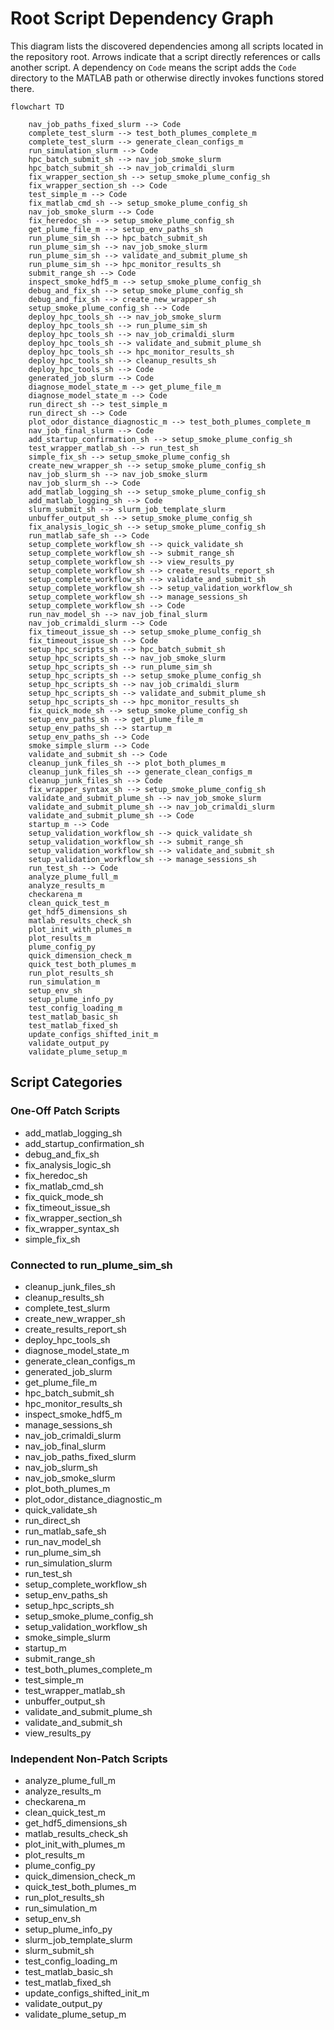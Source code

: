 # Root Script Dependency Graph

This diagram lists the discovered dependencies among all scripts located in the repository root. Arrows indicate that a script directly references or calls another script. A dependency on `Code` means the script adds the `Code` directory to the MATLAB path or otherwise directly invokes functions stored there.

```mermaid
flowchart TD

    nav_job_paths_fixed_slurm --> Code
    complete_test_slurm --> test_both_plumes_complete_m
    complete_test_slurm --> generate_clean_configs_m
    run_simulation_slurm --> Code
    hpc_batch_submit_sh --> nav_job_smoke_slurm
    hpc_batch_submit_sh --> nav_job_crimaldi_slurm
    fix_wrapper_section_sh --> setup_smoke_plume_config_sh
    fix_wrapper_section_sh --> Code
    test_simple_m --> Code
    fix_matlab_cmd_sh --> setup_smoke_plume_config_sh
    nav_job_smoke_slurm --> Code
    fix_heredoc_sh --> setup_smoke_plume_config_sh
    get_plume_file_m --> setup_env_paths_sh
    run_plume_sim_sh --> hpc_batch_submit_sh
    run_plume_sim_sh --> nav_job_smoke_slurm
    run_plume_sim_sh --> validate_and_submit_plume_sh
    run_plume_sim_sh --> hpc_monitor_results_sh
    submit_range_sh --> Code
    inspect_smoke_hdf5_m --> setup_smoke_plume_config_sh
    debug_and_fix_sh --> setup_smoke_plume_config_sh
    debug_and_fix_sh --> create_new_wrapper_sh
    setup_smoke_plume_config_sh --> Code
    deploy_hpc_tools_sh --> nav_job_smoke_slurm
    deploy_hpc_tools_sh --> run_plume_sim_sh
    deploy_hpc_tools_sh --> nav_job_crimaldi_slurm
    deploy_hpc_tools_sh --> validate_and_submit_plume_sh
    deploy_hpc_tools_sh --> hpc_monitor_results_sh
    deploy_hpc_tools_sh --> cleanup_results_sh
    deploy_hpc_tools_sh --> Code
    generated_job_slurm --> Code
    diagnose_model_state_m --> get_plume_file_m
    diagnose_model_state_m --> Code
    run_direct_sh --> test_simple_m
    run_direct_sh --> Code
    plot_odor_distance_diagnostic_m --> test_both_plumes_complete_m
    nav_job_final_slurm --> Code
    add_startup_confirmation_sh --> setup_smoke_plume_config_sh
    test_wrapper_matlab_sh --> run_test_sh
    simple_fix_sh --> setup_smoke_plume_config_sh
    create_new_wrapper_sh --> setup_smoke_plume_config_sh
    nav_job_slurm_sh --> nav_job_smoke_slurm
    nav_job_slurm_sh --> Code
    add_matlab_logging_sh --> setup_smoke_plume_config_sh
    add_matlab_logging_sh --> Code
    slurm_submit_sh --> slurm_job_template_slurm
    unbuffer_output_sh --> setup_smoke_plume_config_sh
    fix_analysis_logic_sh --> setup_smoke_plume_config_sh
    run_matlab_safe_sh --> Code
    setup_complete_workflow_sh --> quick_validate_sh
    setup_complete_workflow_sh --> submit_range_sh
    setup_complete_workflow_sh --> view_results_py
    setup_complete_workflow_sh --> create_results_report_sh
    setup_complete_workflow_sh --> validate_and_submit_sh
    setup_complete_workflow_sh --> setup_validation_workflow_sh
    setup_complete_workflow_sh --> manage_sessions_sh
    setup_complete_workflow_sh --> Code
    run_nav_model_sh --> nav_job_final_slurm
    nav_job_crimaldi_slurm --> Code
    fix_timeout_issue_sh --> setup_smoke_plume_config_sh
    fix_timeout_issue_sh --> Code
    setup_hpc_scripts_sh --> hpc_batch_submit_sh
    setup_hpc_scripts_sh --> nav_job_smoke_slurm
    setup_hpc_scripts_sh --> run_plume_sim_sh
    setup_hpc_scripts_sh --> setup_smoke_plume_config_sh
    setup_hpc_scripts_sh --> nav_job_crimaldi_slurm
    setup_hpc_scripts_sh --> validate_and_submit_plume_sh
    setup_hpc_scripts_sh --> hpc_monitor_results_sh
    fix_quick_mode_sh --> setup_smoke_plume_config_sh
    setup_env_paths_sh --> get_plume_file_m
    setup_env_paths_sh --> startup_m
    setup_env_paths_sh --> Code
    smoke_simple_slurm --> Code
    validate_and_submit_sh --> Code
    cleanup_junk_files_sh --> plot_both_plumes_m
    cleanup_junk_files_sh --> generate_clean_configs_m
    cleanup_junk_files_sh --> Code
    fix_wrapper_syntax_sh --> setup_smoke_plume_config_sh
    validate_and_submit_plume_sh --> nav_job_smoke_slurm
    validate_and_submit_plume_sh --> nav_job_crimaldi_slurm
    validate_and_submit_plume_sh --> Code
    startup_m --> Code
    setup_validation_workflow_sh --> quick_validate_sh
    setup_validation_workflow_sh --> submit_range_sh
    setup_validation_workflow_sh --> validate_and_submit_sh
    setup_validation_workflow_sh --> manage_sessions_sh
    run_test_sh --> Code
    analyze_plume_full_m
    analyze_results_m
    checkarena_m
    clean_quick_test_m
    get_hdf5_dimensions_sh
    matlab_results_check_sh
    plot_init_with_plumes_m
    plot_results_m
    plume_config_py
    quick_dimension_check_m
    quick_test_both_plumes_m
    run_plot_results_sh
    run_simulation_m
    setup_env_sh
    setup_plume_info_py
    test_config_loading_m
    test_matlab_basic_sh
    test_matlab_fixed_sh
    update_configs_shifted_init_m
    validate_output_py
    validate_plume_setup_m
```


## Script Categories

### One-Off Patch Scripts
- add_matlab_logging_sh
- add_startup_confirmation_sh
- debug_and_fix_sh
- fix_analysis_logic_sh
- fix_heredoc_sh
- fix_matlab_cmd_sh
- fix_quick_mode_sh
- fix_timeout_issue_sh
- fix_wrapper_section_sh
- fix_wrapper_syntax_sh
- simple_fix_sh

### Connected to run_plume_sim_sh
- cleanup_junk_files_sh
- cleanup_results_sh
- complete_test_slurm
- create_new_wrapper_sh
- create_results_report_sh
- deploy_hpc_tools_sh
- diagnose_model_state_m
- generate_clean_configs_m
- generated_job_slurm
- get_plume_file_m
- hpc_batch_submit_sh
- hpc_monitor_results_sh
- inspect_smoke_hdf5_m
- manage_sessions_sh
- nav_job_crimaldi_slurm
- nav_job_final_slurm
- nav_job_paths_fixed_slurm
- nav_job_slurm_sh
- nav_job_smoke_slurm
- plot_both_plumes_m
- plot_odor_distance_diagnostic_m
- quick_validate_sh
- run_direct_sh
- run_matlab_safe_sh
- run_nav_model_sh
- run_plume_sim_sh
- run_simulation_slurm
- run_test_sh
- setup_complete_workflow_sh
- setup_env_paths_sh
- setup_hpc_scripts_sh
- setup_smoke_plume_config_sh
- setup_validation_workflow_sh
- smoke_simple_slurm
- startup_m
- submit_range_sh
- test_both_plumes_complete_m
- test_simple_m
- test_wrapper_matlab_sh
- unbuffer_output_sh
- validate_and_submit_plume_sh
- validate_and_submit_sh
- view_results_py

### Independent Non-Patch Scripts
- analyze_plume_full_m
- analyze_results_m
- checkarena_m
- clean_quick_test_m
- get_hdf5_dimensions_sh
- matlab_results_check_sh
- plot_init_with_plumes_m
- plot_results_m
- plume_config_py
- quick_dimension_check_m
- quick_test_both_plumes_m
- run_plot_results_sh
- run_simulation_m
- setup_env_sh
- setup_plume_info_py
- slurm_job_template_slurm
- slurm_submit_sh
- test_config_loading_m
- test_matlab_basic_sh
- test_matlab_fixed_sh
- update_configs_shifted_init_m
- validate_output_py
- validate_plume_setup_m

